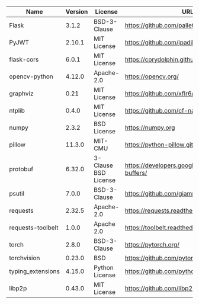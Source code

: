 | Name                     | Version | License                                           | URL                                                |
|--------------------------|---------|---------------------------------------------------|----------------------------------------------------|
| Flask                    | 3.1.2   | BSD-3-Clause                                      | https://github.com/pallets/flask/                  |
| PyJWT                    | 2.10.1  | MIT License                                       | https://github.com/jpadilla/pyjwt                  |
| flask-cors               | 6.0.1   | MIT License                                       | https://corydolphin.github.io/flask-cors/          |
| opencv-python            | 4.12.0  | Apache-2.0                                        | https://opencv.org/                                |
| graphviz                 | 0.21    | MIT License                                       | https://github.com/xflr6/graphviz                  |
| ntplib                   | 0.4.0   | MIT License                                       | https://github.com/cf-natali/ntplib                |
| numpy                    | 2.3.2   | BSD License                                       | https://numpy.org                                  |
| pillow                   | 11.3.0  | MIT-CMU                                           | https://python-pillow.github.io                    |
| protobuf                 | 6.32.0  | 3-Clause BSD License                              | https://developers.google.com/protocol-buffers/    |
| psutil                   | 7.0.0   | BSD-3-Clause                                      | https://github.com/giampaolo/psutil                |
| requests                 | 2.32.5  | Apache-2.0                                        | https://requests.readthedocs.io                    |
| requests-toolbelt        | 1.0.0   | Apache 2.0                                        | https://toolbelt.readthedocs.io/                   |
| torch                    | 2.8.0   | BSD-3-Clause                                      | https://pytorch.org/                               |
| torchvision              | 0.23.0  | BSD                                               | https://github.com/pytorch/vision                  |
| typing_extensions        | 4.15.0  | Python License                                    | https://github.com/python/typing_extensions        |
| libp2p                   | 0.43.0  | MIT License                                       | https://github.com/libp2p/go-libp2p                |
